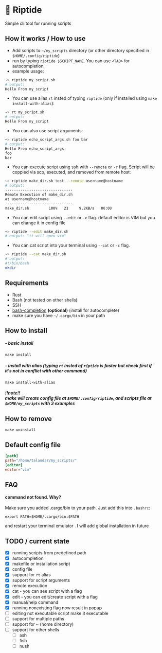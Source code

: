 # 🌊 Riptide 
Simple cli tool for running scripts 

## How it works / How to use
- Add scripts to `~/my_scripts` directory (or other directory specified in `$HOME/.config/riptide`)
- run by typing `riptide $SCRIPT_NAME`. You can use `<TAB>` for autocompletion
- example usage:
```bash
~> riptide my_script.sh
# output:
Hello From my_script
```
- You can use alias `rt` insted of typing `riptide` (only if installed using `make install-with-alias`):
```bash
~> rt my_script.sh
# output:
Hello From my_script
```
- You can also use script arguments:
```bash
~> riptide echo_script_args.sh foo bar 
# output:
Hello From echo_script_args
foo
bar
```
- You can execute script using ssh with `--remote` or `-r` flag. Script will be coppied via scp, executed, and removed from remote host:
```bash
~> riptide make_dir.sh test --remote username@hostname
# output:
-------------------------------
Remote Execution of make_dir.sh
at username@hostname
-------------------------------
make_dir.sh         100%   21     9.2KB/s   00:00
```
- You can edit script using `--edit` or `-e` flag. default editor is VIM but you can change it in config file
```bash
~> riptide --edit make_dir.sh
# output: "it will open vim"
```
- You can cat script into your terminal using `--cat` or `-c` flag.
```bash
~> riptide --cat make_dir.sh
# output:
#!/bin/bash
mkdir 
```
## Requirements
- Rust
- Bash (not tested on other shells)
- SSH 
- [bash-completion](https://github.com/scop/bash-completion) **(optional)** (install for autocomplete)
- make sure you have `~/.cargo/bin` in your path 

## How to install
##### - basic install
```
make install
```
##### - install with alias (typing `rt` insted of `riptide` is faster but check first if it's not in conflict with other command)
```
make install-with-alias
```
##### !!note!! <br/>make will create config file at `$HOME/.config/riptide`, and scripts file at `$HOME/my_scripts` with 3 examples
## How to remove
```
make uninstall
```
## Default config file
```toml
[path]
path="/home/talandar/my_scripts/"
[editor]
editor="vim"
```
## FAQ
#### command not found. Why?
Make sure you added .cargo/bin to your path. Just add this into `.bashrc`:
```
export PATH=$HOME/.cargo/bin:$PATH
```
and restart your terminal emulator . I will add global installation in future
## TODO / current state
- [x] running scripts from predefined path
- [x] autocompletion
- [x] makefile or installation script
- [x] config file
- [x] support for `rt` alias
- [x] support for script arguments
- [x] remote execution 
- [x] cat - you can see script with a flag
- [x] edit - you can edit/create script with a flag
- [x] manual/help command
- [x] running nonexisting flag now result in popup 
- [ ] editing not executable script make it executable
- [ ] support for multiple paths
- [ ] support for ~ (home directory)
- [ ] support for other shells 
    - [ ] ash
    - [ ] fish
    - [ ] nush
